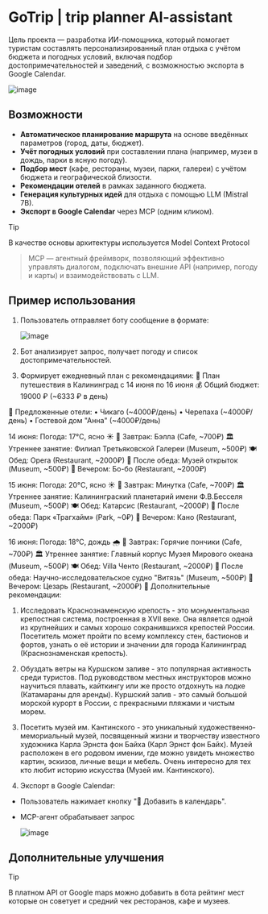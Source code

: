 # GoTrip | trip planner AI-assistant
Цель проекта — разработка ИИ-помощника, который помогает туристам составлять персонализированный план отдыха с учётом бюджета и погодных условий, включая подбор достопримечательностей и заведений, с возможностью экспорта в Google Calendar.

![image](https://github.com/user-attachments/assets/24719911-4923-4851-af39-988693adf760)

## Возможности
- **Автоматическое планирование маршрута** на основе введённых параметров (город, даты, бюджет).
- **Учёт погодных условий** при составлении плана (например, музеи в дождь, парки в ясную погоду).
- **Подбор мест** (кафе, рестораны, музеи, парки, галереи) с учётом бюджета и географической близости.
- **Рекомендации отелей** в рамках заданного бюджета.
- **Генерация культурных идей** для отдыха с помощью LLM (Mistral 7B).
- **Экспорт в Google Calendar** через MCP (одним кликом).

> [!TIP]
>В качестве основы архитектуры используется Model Context Protocol

> MCP — агентный фреймворк, позволяющий эффективно управлять диалогом, подключать внешние API (например, погоду и карты) и взаимодействовать с LLM.

## Пример использования
1. Пользователь отправляет боту сообщение в формате:

   ![image](https://github.com/user-attachments/assets/3769c92c-745e-441e-bb40-f28296ca516d)

2. Бот анализирует запрос, получает погоду и список достопримечательностей.
3. Формирует ежедневный план с рекомендациями:
🛫 План путешествия в Калининград с 14 июня по 16 июня
💰 Общий бюджет: 19000 ₽ (~6333 ₽ в день)

🏨 Предложенные отели:
  • Чикаго (~4000₽/день)
  • Черепаха (~4000₽/день)
  • Гостевой дом "Анна" (~4000₽/день)

14 июня:
  Погода: 17°C, ясно ☀️
  🍳 Завтрак: Бэлла (Cafe, ~700₽)
  🏛️ Утреннее занятие: Филиал Третьяковской Галереи (Museum, ~500₽)
  🍽️ Обед: Opera (Restaurant, ~2000₽)
  🚶 После обеда: Музей открыток (Museum, ~500₽)
  🌙 Вечером: Бо-бо (Restaurant, ~2000₽)

15 июня:
  Погода: 20°C, ясно ☀️
  🍳 Завтрак: Минутка (Cafe, ~700₽)
  🏛️ Утреннее занятие: Калининграский планетарий имени Ф.В.Бесселя (Museum, ~500₽)
  🍽️ Обед: Катарсис (Restaurant, ~2000₽)
  🚶 После обеда: Парк «Трагхайм» (Park, ~0₽)
  🌙 Вечером: Кано (Restaurant, ~2000₽)

16 июня:
  Погода: 18°C, дождь 🌧️
  🍳 Завтрак: Горячие пончики (Cafe, ~700₽)
  🏛️ Утреннее занятие: Главный корпус Музея Мирового океана (Museum, ~500₽)
  🍽️ Обед: Villa Ченто (Restaurant, ~2000₽)
  🚶 После обеда: Научно-исследовательское судно "Витязь" (Museum, ~500₽)
  🌙 Вечером: Цезарь (Restaurant, ~2000₽)
🌟 Дополнительные рекомендации:
1) Исследовать Краснознаменскую крепость - это монументальная крепостная система, построенная в XVII веке. Она является одной из крупнейших и самых хорошо сохранившихся крепостей России. Посетитель может пройти по всему комплексу стен, бастионов и фортов, узнать о её истории и значении для города Калининград (Краснознаменская крепость).

2) Обуздать ветры на Куршском заливе - это популярная активность среди туристов. Под руководством местных инструкторов можно научиться плавать, кайткингу или же просто отдохнуть на лодке (Катамараны для аренды). Куршский залив - это самый большой морской курорт в России, с прекрасными пляжами и чистым морем.

3) Посетить музей им. Кантинского - это уникальный художественно-мемориальный музей, посвященный жизни и творчеству известного художника Карла Эрнста фон Байха (Карл Эрнст фон Байх). Музей расположен в его родовом имении, где можно увидеть множество картин, эскизов, личные вещи и мебель. Очень интересно для тех кто любит историю искусства (Музей им. Кантинского).
   
4. Экспорт в Google Calendar:
- Пользователь нажимает кнопку "📅 Добавить в календарь".
- MCP-агент обрабатывает запрос

  ![image](https://github.com/user-attachments/assets/c51202ac-71cb-420e-86e4-401947603e9e)

## Дополнительные улучшения 
> [!TIP]
>В платном API от Google maps можно добавить в бота рейтинг мест которые он советует и средний чек ресторанов, кафе и музеев.
